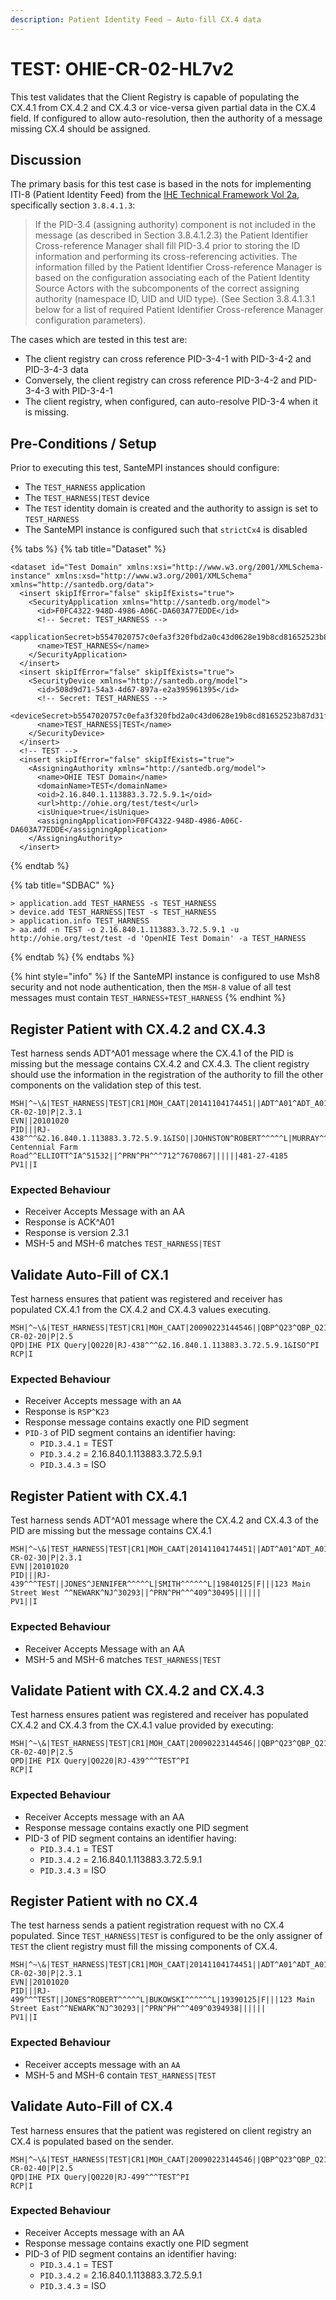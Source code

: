 ```yaml
---
description: Patient Identity Feed – Auto-fill CX.4 data
---
```


# TEST: OHIE-CR-02-HL7v2

This test validates that the Client Registry is capable of populating the CX.4.1 from CX.4.2 and CX.4.3 or vice-versa given partial data in the CX.4 field. If configured to allow auto-resolution, then the authority of a message missing CX.4 should be assigned.

## Discussion

The primary basis for this test case is based in the nots for implementing ITI-8 \(Patient Identity Feed\) from the [IHE Technical Framework Vol 2a](https://profiles.ihe.net/ITI/TF/Volume2/ITI-8.html), specifically section `3.8.4.1.3`:

> If the PID-3.4 \(assigning authority\) component is not included in the message \(as described in Section 3.8.4.1.2.3\) the Patient Identifier Cross-reference Manager shall fill PID-3.4 prior to storing the ID information and performing its cross-referencing activities. The information filled by the Patient Identifier Cross-reference Manager is based on the configuration associating each of the Patient Identity Source Actors with the subcomponents of the correct assigning authority \(namespace ID, UID and UID type\). \(See Section 3.8.4.1.3.1 below for a list of required Patient Identifier Cross-reference Manager configuration parameters\).

The cases which are tested in this test are:

* The client registry can cross reference PID-3-4-1 with PID-3-4-2 and PID-3-4-3 data
* Conversely, the client registry can cross reference PID-3-4-2 and PID-3-4-3 with PID-3-4-1
* The client registry, when configured, can auto-resolve PID-3-4 when it is missing.

## Pre-Conditions / Setup

Prior to executing this test, SanteMPI instances should configure: 

* The `TEST_HARNESS` application
* The `TEST_HARNESS|TEST` device
* The `TEST` identity domain is created and the authority to assign is set to `TEST_HARNESS`
* The SanteMPI instance is configured such that `strictCx4` is disabled

{% tabs %}
{% tab title="Dataset" %}
```markup
<dataset id="Test Domain" xmlns:xsi="http://www.w3.org/2001/XMLSchema-instance" xmlns:xsd="http://www.w3.org/2001/XMLSchema" xmlns="http://santedb.org/data">
  <insert skipIfError="false" skipIfExists="true">
    <SecurityApplication xmlns="http://santedb.org/model">
      <id>F0FC4322-948D-4986-A06C-DA603A77EDDE</id>
      <!-- Secret: TEST_HARNESS -->
      <applicationSecret>b5547020757c0efa3f320fbd2a0c43d0628e19b8cd81652523b87d31fc54f5ec</applicationSecret>
      <name>TEST_HARNESS</name>
    </SecurityApplication>
  </insert>
  <insert skipIfError="false" skipIfExists="true">
    <SecurityDevice xmlns="http://santedb.org/model">
      <id>508d9d71-54a3-4d67-897a-e2a395961395</id>
      <!-- Secret: TEST_HARNESS -->
      <deviceSecret>b5547020757c0efa3f320fbd2a0c43d0628e19b8cd81652523b87d31fc54f5ec</deviceSecret>
      <name>TEST_HARNESS|TEST</name>
    </SecurityDevice>
  </insert>
  <!-- TEST -->
  <insert skipIfError="false" skipIfExists="true">
    <AssigningAuthority xmlns="http://santedb.org/model">
      <name>OHIE TEST Domain</name>
      <domainName>TEST</domainName>
      <oid>2.16.840.1.113883.3.72.5.9.1</oid>
      <url>http://ohie.org/test/test</url>
      <isUnique>true</isUnique>
      <assigningApplication>F0FC4322-948D-4986-A06C-DA603A77EDDE</assigningApplication>
    </AssigningAuthority>
  </insert>
```
{% endtab %}

{% tab title="SDBAC" %}
```text
> application.add TEST_HARNESS -s TEST_HARNESS
> device.add TEST_HARNESS|TEST -s TEST_HARNESS
> application.info TEST_HARNESS
> aa.add -n TEST -o 2.16.840.1.113883.3.72.5.9.1 -u http://ohie.org/test/test -d 'OpenHIE Test Domain' -a TEST_HARNESS 
```
{% endtab %}
{% endtabs %}

{% hint style="info" %}
If the SanteMPI instance is configured to use Msh8 security and not node authentication, then the `MSH-8` value of all test messages must contain `TEST_HARNESS+TEST_HARNESS`
{% endhint %}

## Register Patient with CX.4.2 and CX.4.3

Test harness sends ADT^A01 message where the CX.4.1 of the PID is missing but the message contains CX.4.2 and CX.4.3. The client registry should use the information in the registration of the authority to fill the other components on the validation step of this test. 

```text
MSH|^~\&|TEST_HARNESS|TEST|CR1|MOH_CAAT|20141104174451||ADT^A01^ADT_A01|TEST-CR-02-10|P|2.3.1
EVN||20101020
PID|||RJ-438^^^&2.16.840.1.113883.3.72.5.9.1&ISO||JOHNSTON^ROBERT^^^^^L|MURRAY^^^^^^L|19830205|M|||1220 Centennial Farm Road^^ELLIOTT^IA^51532||^PRN^PH^^^712^7670867||||||481-27-4185
PV1||I
```

### Expected Behaviour

* Receiver Accepts Message with an AA
* Response is ACK^A01
* Response is version 2.3.1
* MSH-5 and MSH-6 matches `TEST_HARNESS|TEST`

## Validate Auto-Fill of CX.1

Test harness ensures that patient was registered and receiver has populated CX.4.1 from the CX.4.2 and CX.4.3 values executing.

```text
MSH|^~\&|TEST_HARNESS|TEST|CR1|MOH_CAAT|20090223144546||QBP^Q23^QBP_Q21|TEST-CR-02-20|P|2.5
QPD|IHE PIX Query|Q0220|RJ-438^^^&2.16.840.1.113883.3.72.5.9.1&ISO^PI
RCP|I
```

### Expected Behaviour

* Receiver Accepts message with an `AA`
* Response is `RSP^K23`
* Response message contains exactly one PID segment
* `PID-3` of PID segment contains an identifier having:
  * `PID.3.4.1` = TEST
  * `PID.3.4.2` = 2.16.840.1.113883.3.72.5.9.1
  * `PID.3.4.3` = ISO

## Register Patient with CX.4.1

Test harness sends ADT^A01 message where the CX.4.2 and CX.4.3 of the PID are missing but the message contains CX.4.1

```text
MSH|^~\&|TEST_HARNESS|TEST|CR1|MOH_CAAT|20141104174451||ADT^A01^ADT_A01|TEST-CR-02-30|P|2.3.1
EVN||20101020
PID|||RJ-439^^^TEST||JONES^JENNIFER^^^^^L|SMITH^^^^^^L|19840125|F|||123 Main Street West ^^NEWARK^NJ^30293||^PRN^PH^^^409^30495||||||
PV1||I
```

### Expected Behaviour

* Receiver Accepts Message with an AA
* MSH-5 and MSH-6 matches `TEST_HARNESS|TEST`

## Validate Patient with CX.4.2 and CX.4.3

Test harness ensures patient was registered and receiver has populated CX.4.2 and CX.4.3 from the CX.4.1 value provided by executing:

```text
MSH|^~\&|TEST_HARNESS|TEST|CR1|MOH_CAAT|20090223144546||QBP^Q23^QBP_Q21|TEST-CR-02-40|P|2.5
QPD|IHE PIX Query|Q0220|RJ-439^^^TEST^PI
RCP|I
```

### Expected Behaviour

* Receiver Accepts message with an AA
* Response message contains exactly one PID segment
* PID-3 of PID segment contains an identifier having:
  * `PID.3.4.1` = TEST
  * `PID.3.4.2` = 2.16.840.1.113883.3.72.5.9.1
  * `PID.3.4.3` = ISO

## Register Patient with no CX.4

The test harness sends a patient registration request with no CX.4 populated. Since `TEST_HARNESS|TEST` is configured to be the only assigner of `TEST` the client registry must fill the missing components of CX.4.

```text
MSH|^~\&|TEST_HARNESS|TEST|CR1|MOH_CAAT|20141104174451||ADT^A01^ADT_A01|TEST-CR-02-30|P|2.3.1
EVN||20101020
PID|||RJ-499^^^TEST||JONES^ROBERT^^^^^L|BUKOWSKI^^^^^^L|19390125|F|||123 Main Street East^^NEWARK^NJ^30293||^PRN^PH^^^409^0394938||||||
PV1||I
```

### Expected Behaviour

* Receiver accepts message with an `AA`
* MSH-5 and MSH-6 contain `TEST_HARNESS|TEST`

## Validate Auto-Fill of CX.4

Test harness ensures that the patient was registered on client registry an CX.4 is populated based on the sender.

```text
MSH|^~\&|TEST_HARNESS|TEST|CR1|MOH_CAAT|20090223144546||QBP^Q23^QBP_Q21|TEST-CR-02-40|P|2.5
QPD|IHE PIX Query|Q0220|RJ-499^^^TEST^PI
RCP|I
```

### Expected Behaviour

* Receiver Accepts message with an AA
* Response message contains exactly one PID segment
* PID-3 of PID segment contains an identifier having:
  * `PID.3.4.1` = TEST
  * `PID.3.4.2` = 2.16.840.1.113883.3.72.5.9.1
  * `PID.3.4.3` = ISO

